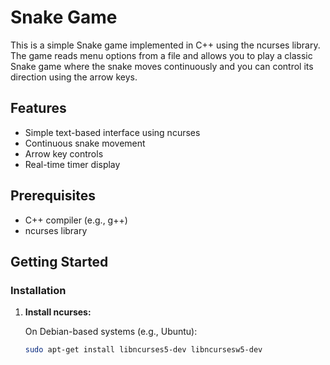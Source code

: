 # Snake Game

This is a simple Snake game implemented in C++ using the ncurses library. The game reads menu options from a file and allows you to play a classic Snake game where the snake moves continuously and you can control its direction using the arrow keys.

## Features

- Simple text-based interface using ncurses
- Continuous snake movement
- Arrow key controls
- Real-time timer display

## Prerequisites

- C++ compiler (e.g., g++)
- ncurses library

## Getting Started

### Installation

1. **Install ncurses:**
   
   On Debian-based systems (e.g., Ubuntu):
   ```sh
   sudo apt-get install libncurses5-dev libncursesw5-dev
